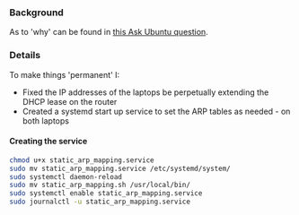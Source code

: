 ### Background
As to 'why' can be found in [this Ask Ubuntu question](https://askubuntu.com/questions/1433616/no-ping-between-two-22-04-laptops-but-can-ping-both-ways-from-3rd-windows-devi).

### Details
To make things 'permanent' I:
* Fixed the IP addresses of the laptops be perpetually extending the DHCP lease on the router
* Created a systemd start up service to set the ARP tables as needed - on both laptops

#### Creating the service
```bash
chmod u+x static_arp_mapping.service
sudo mv static_arp_mapping.service /etc/systemd/system/
sudo systemctl daemon-reload
sudo mv static_arp_mapping.sh /usr/local/bin/
sudo systemctl enable static_arp_mapping.service
sudo journalctl -u static_arp_mapping.service
```
